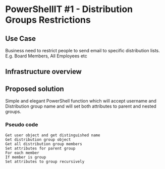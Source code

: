 # PowerShellIT #1 - Distribution Groups Restrictions
## Use Case 
Business need to restrict people to send email to specific distribution lists. E.g. Board Members, All Employees etc

## Infrastructure overview 

## Proposed solution

Simple and elegant PowerShell function which will accept username and Distribution group name and will set both attributes to parent and nested groups.

### Pseudo code
```
Get user object and get distinguished name
Get distribution group object
Get all distribution group members
Set attributes for parent group
For each member
If member is group
Set attributes to group recursively 
```
